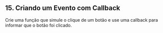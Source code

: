 ## 15. Criando um Evento com Callback
Crie uma função que simule o clique de um botão e use uma callback para informar que o botão foi clicado.